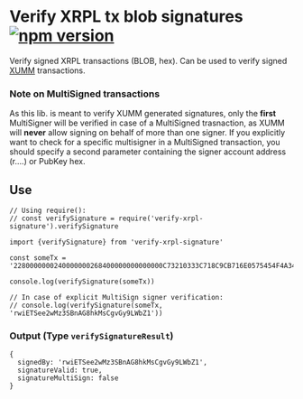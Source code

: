 # Verify XRPL tx blob signatures [![npm version](https://badge.fury.io/js/verify-xrpl-signature.svg)](https://www.npmjs.com/verify-xrpl-signature)

Verify signed XRPL transactions (BLOB, hex). Can be used to verify signed [XUMM](https://xumm.app) transactions.

### Note on MultiSigned transactions

As this lib. is meant to verify XUMM generated signatures, only the **first** MultiSigner will be verified in case of a MultiSigned trasnaction, as XUMM will **never** allow signing on behalf of more than one signer. If you explicitly want to check for a specific multisigner in a MultiSigned transaction, you should specify a second parameter containing the signer account address (r....) or PubKey hex.

## Use

```
// Using require():
// const verifySignature = require('verify-xrpl-signature').verifySignature

import {verifySignature} from 'verify-xrpl-signature'

const someTx = '2280000000240000000268400000000000000C73210333C718C9CB716E0575454F4A343D46B284ED51151B9C7383524B82C10B262095744730450221009A4D99017F8FD6881D888047E2F9F90C068C09EC9308BC8526116B539D6DD44102207FAA7E8756F67FE7EE1A88884F120A00A8EC37E7D3E5ED3E02FEA7B1D97AA05581146C0994D3FCB140CAB36BAE9465137448883FA487'

console.log(verifySignature(someTx))

// In case of explicit MultiSign signer verification:
// console.log(verifySignature(someTx, 'rwiETSee2wMz3SBnAG8hkMsCgvGy9LWbZ1'))
```

### Output (Type `verifySignatureResult`)

```
{
  signedBy: 'rwiETSee2wMz3SBnAG8hkMsCgvGy9LWbZ1',
  signatureValid: true,
  signatureMultiSign: false
}
```
